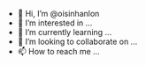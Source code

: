 - 👋 Hi, I’m @oisinhanlon
- 👀 I’m interested in ...
- 🌱 I’m currently learning ...
- 💞️ I’m looking to collaborate on ...
- 📫 How to reach me ...

<!---
oisinhanlon/oisinhanlon is a ✨ special ✨ repository because its `README.md` (this file) appears on your GitHub profile.
You can click the Preview link to take a look at your changes.
--->
